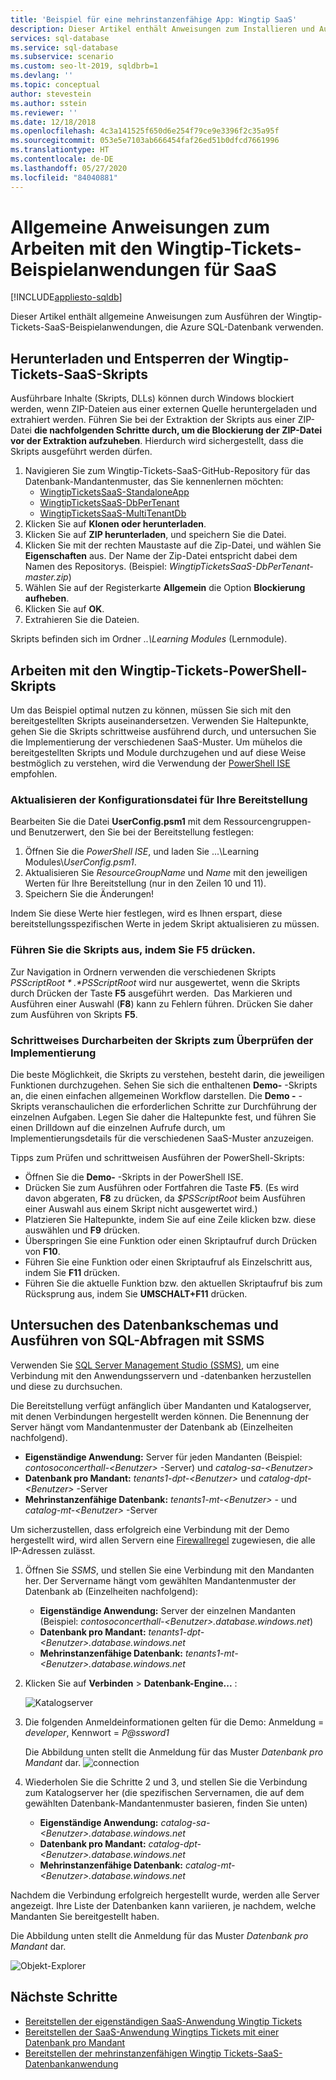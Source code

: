 ```yaml
---
title: 'Beispiel für eine mehrinstanzenfähige App: Wingtip SaaS'
description: Dieser Artikel enthält Anweisungen zum Installieren und Ausführen der mehrinstanzenfähigen SaaS-Beispielanwendung, die Azure SQL-Datenbank verwendet – in diesem Fall Wingtip-Tickets.
services: sql-database
ms.service: sql-database
ms.subservice: scenario
ms.custom: seo-lt-2019, sqldbrb=1
ms.devlang: ''
ms.topic: conceptual
author: stevestein
ms.author: sstein
ms.reviewer: ''
ms.date: 12/18/2018
ms.openlocfilehash: 4c3a141525f650d6e254f79ce9e3396f2c35a95f
ms.sourcegitcommit: 053e5e7103ab666454faf26ed51b0dfcd7661996
ms.translationtype: HT
ms.contentlocale: de-DE
ms.lasthandoff: 05/27/2020
ms.locfileid: "84040881"
---
```

# <a name="general-guidance-for-working-with-wingtip-tickets-sample-saas-apps"></a>Allgemeine Anweisungen zum Arbeiten mit den Wingtip-Tickets-Beispielanwendungen für SaaS
[!INCLUDE[appliesto-sqldb](../includes/appliesto-sqldb.md)]

Dieser Artikel enthält allgemeine Anweisungen zum Ausführen der Wingtip-Tickets-SaaS-Beispielanwendungen, die Azure SQL-Datenbank verwenden.

## <a name="download-and-unblock-the-wingtip-tickets-saas-scripts"></a>Herunterladen und Entsperren der Wingtip-Tickets-SaaS-Skripts

Ausführbare Inhalte (Skripts, DLLs) können durch Windows blockiert werden, wenn ZIP-Dateien aus einer externen Quelle heruntergeladen und extrahiert werden. Führen Sie bei der Extraktion der Skripts aus einer ZIP-Datei **die nachfolgenden Schritte durch, um die Blockierung der ZIP-Datei vor der Extraktion aufzuheben**. Hierdurch wird sichergestellt, dass die Skripts ausgeführt werden dürfen.

1. Navigieren Sie zum Wingtip-Tickets-SaaS-GitHub-Repository für das Datenbank-Mandantenmuster, das Sie kennenlernen möchten:
    - [WingtipTicketsSaaS-StandaloneApp](https://github.com/Microsoft/WingtipTicketsSaaS-StandaloneApp)
    - [WingtipTicketsSaaS-DbPerTenant](https://github.com/Microsoft/WingtipTicketsSaaS-DbPerTenant)
    - [WingtipTicketsSaaS-MultiTenantDb](https://github.com/Microsoft/WingtipTicketsSaaS-MultiTenantDb)
2. Klicken Sie auf **Klonen oder herunterladen**.
3. Klicken Sie auf **ZIP herunterladen**, und speichern Sie die Datei.
4. Klicken Sie mit der rechten Maustaste auf die Zip-Datei, und wählen Sie **Eigenschaften** aus. Der Name der Zip-Datei entspricht dabei dem Namen des Repositorys. (Beispiel: _WingtipTicketsSaaS-DbPerTenant-master.zip_)
5. Wählen Sie auf der Registerkarte **Allgemein** die Option **Blockierung aufheben**.
6. Klicken Sie auf **OK**.
7. Extrahieren Sie die Dateien.

Skripts befinden sich im Ordner *..\\Learning Modules* (Lernmodule).


## <a name="working-with-the-wingtip-tickets-powershell-scripts"></a>Arbeiten mit den Wingtip-Tickets-PowerShell-Skripts

Um das Beispiel optimal nutzen zu können, müssen Sie sich mit den bereitgestellten Skripts auseinandersetzen. Verwenden Sie Haltepunkte, gehen Sie die Skripts schrittweise ausführend durch, und untersuchen Sie die Implementierung der verschiedenen SaaS-Muster. Um mühelos die bereitgestellten Skripts und Module durchzugehen und auf diese Weise bestmöglich zu verstehen, wird die Verwendung der [PowerShell ISE](https://docs.microsoft.com/powershell/scripting/components/ise/introducing-the-windows-powershell-ise) empfohlen.

### <a name="update-the-configuration-file-for-your-deployment"></a>Aktualisieren der Konfigurationsdatei für Ihre Bereitstellung

Bearbeiten Sie die Datei **UserConfig.psm1** mit dem Ressourcengruppen- und Benutzerwert, den Sie bei der Bereitstellung festlegen:

1. Öffnen Sie die *PowerShell ISE*, und laden Sie ...\\Learning Modules\\*UserConfig.psm1*.
2. Aktualisieren Sie *ResourceGroupName* und *Name* mit den jeweiligen Werten für Ihre Bereitstellung (nur in den Zeilen 10 und 11).
3. Speichern Sie die Änderungen!

Indem Sie diese Werte hier festlegen, wird es Ihnen erspart, diese bereitstellungsspezifischen Werte in jedem Skript aktualisieren zu müssen.

### <a name="execute-the-scripts-by-pressing-f5"></a>Führen Sie die Skripts aus, indem Sie F5 drücken.

Zur Navigation in Ordnern verwenden die verschiedenen Skripts *$PSScriptRoot*. *$PSScriptRoot* wird nur ausgewertet, wenn die Skripts durch Drücken der Taste **F5** ausgeführt werden.  Das Markieren und Ausführen einer Auswahl (**F8**) kann zu Fehlern führen. Drücken Sie daher zum Ausführen von Skripts **F5**.

### <a name="step-through-the-scripts-to-examine-the-implementation"></a>Schrittweises Durcharbeiten der Skripts zum Überprüfen der Implementierung

Die beste Möglichkeit, die Skripts zu verstehen, besteht darin, die jeweiligen Funktionen durchzugehen. Sehen Sie sich die enthaltenen **Demo-** -Skripts an, die einen einfachen allgemeinen Workflow darstellen. Die **Demo -** -Skripts veranschaulichen die erforderlichen Schritte zur Durchführung der einzelnen Aufgaben. Legen Sie daher die Haltepunkte fest, und führen Sie einen Drilldown auf die einzelnen Aufrufe durch, um Implementierungsdetails für die verschiedenen SaaS-Muster anzuzeigen.

Tipps zum Prüfen und schrittweisen Ausführen der PowerShell-Skripts:

- Öffnen Sie die **Demo-** -Skripts in der PowerShell ISE.
- Drücken Sie zum Ausführen oder Fortfahren die Taste **F5**. (Es wird davon abgeraten, **F8** zu drücken, da *$PSScriptRoot* beim Ausführen einer Auswahl aus einem Skript nicht ausgewertet wird.)
- Platzieren Sie Haltepunkte, indem Sie auf eine Zeile klicken bzw. diese auswählen und **F9** drücken.
- Überspringen Sie eine Funktion oder einen Skriptaufruf durch Drücken von **F10**.
- Führen Sie eine Funktion oder einen Skriptaufruf als Einzelschritt aus, indem Sie **F11** drücken.
- Führen Sie die aktuelle Funktion bzw. den aktuellen Skriptaufruf bis zum Rücksprung aus, indem Sie **UMSCHALT+F11** drücken.


## <a name="explore-database-schema-and-execute-sql-queries-using-ssms"></a>Untersuchen des Datenbankschemas und Ausführen von SQL-Abfragen mit SSMS

Verwenden Sie [SQL Server Management Studio (SSMS)](https://docs.microsoft.com/sql/ssms/download-sql-server-management-studio-ssms), um eine Verbindung mit den Anwendungsservern und -datenbanken herzustellen und diese zu durchsuchen.

Die Bereitstellung verfügt anfänglich über Mandanten und Katalogserver, mit denen Verbindungen hergestellt werden können. Die Benennung der Server hängt vom Mandantenmuster der Datenbank ab (Einzelheiten nachfolgend).

   - **Eigenständige Anwendung:** Server für jeden Mandanten (Beispiel: *contosoconcerthall-&lt;Benutzer&gt;* -Server) und *catalog-sa-&lt;Benutzer&gt;*
   - **Datenbank pro Mandant:** *tenants1-dpt-&lt;Benutzer&gt;* und *catalog-dpt-&lt;Benutzer&gt;* -Server
   - **Mehrinstanzenfähige Datenbank:** *tenants1-mt-&lt;Benutzer&gt;* - und *catalog-mt-&lt;Benutzer&gt;* -Server

Um sicherzustellen, dass erfolgreich eine Verbindung mit der Demo hergestellt wird, wird allen Servern eine [Firewallregel](firewall-configure.md) zugewiesen, die alle IP-Adressen zulässt.


1. Öffnen Sie *SSMS*, und stellen Sie eine Verbindung mit den Mandanten her. Der Servername hängt vom gewählten Mandantenmuster der Datenbank ab (Einzelheiten nachfolgend):
    - **Eigenständige Anwendung:** Server der einzelnen Mandanten (Beispiel: *contosoconcerthall-&lt;Benutzer&gt;.database.windows.net*)
    - **Datenbank pro Mandant:** *tenants1-dpt-&lt;Benutzer&gt;.database.windows.net*
    - **Mehrinstanzenfähige Datenbank:** *tenants1-mt-&lt;Benutzer&gt;.database.windows.net*
2. Klicken Sie auf **Verbinden** > **Datenbank-Engine...** :

   ![Katalogserver](./media/saas-tenancy-wingtip-app-guidance-tips/connect.png)

3. Die folgenden Anmeldeinformationen gelten für die Demo: Anmeldung = *developer*, Kennwort = *P\@ssword1*

    Die Abbildung unten stellt die Anmeldung für das Muster *Datenbank pro Mandant* dar.
    ![connection](./media/saas-tenancy-wingtip-app-guidance-tips/tenants1-connect.png)



4. Wiederholen Sie die Schritte 2 und 3, und stellen Sie die Verbindung zum Katalogserver her (die spezifischen Servernamen, die auf dem gewählten Datenbank-Mandantenmuster basieren, finden Sie unten)
    - **Eigenständige Anwendung:** *catalog-sa-&lt;Benutzer&gt;.database.windows.net*
    - **Datenbank pro Mandant:** *catalog-dpt-&lt;Benutzer&gt;.database.windows.net*
    - **Mehrinstanzenfähige Datenbank:** *catalog-mt-&lt;Benutzer&gt;.database.windows.net*


Nachdem die Verbindung erfolgreich hergestellt wurde, werden alle Server angezeigt. Ihre Liste der Datenbanken kann variieren, je nachdem, welche Mandanten Sie bereitgestellt haben.

Die Abbildung unten stellt die Anmeldung für das Muster *Datenbank pro Mandant* dar.

![Objekt-Explorer](./media/saas-tenancy-wingtip-app-guidance-tips/object-explorer.png)



## <a name="next-steps"></a>Nächste Schritte
- [Bereitstellen der eigenständigen SaaS-Anwendung Wingtip Tickets](../../sql-database/saas-standaloneapp-get-started-deploy.md)
- [Bereitstellen der SaaS-Anwendung Wingtips Tickets mit einer Datenbank pro Mandant](../../sql-database/saas-dbpertenant-get-started-deploy.md)
- [Bereitstellen der mehrinstanzenfähigen Wingtip Tickets-SaaS-Datenbankanwendung](../../sql-database/saas-multitenantdb-get-started-deploy.md)

